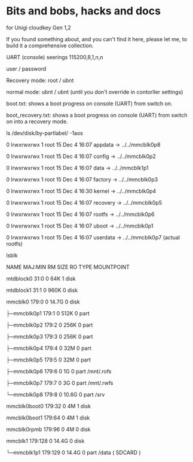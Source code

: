 # Bits and bobs, hacks and docs
for Unigi cloudkey Gen 1,2

If you found something about, and you can't find it here, please let me, to build it a comprehensive collection.


UART (console) seerings 115200,8,1,n,n

user / password

Recovery mode: root / ubnt

normal mode:   ubnt / ubnt       (until you don't override in contorller settings)



boot.txt:
shows a boot progress on console (UART) from switch on.

boot_recovery.txt:
shows a boot progress on console (UART) from switch on into a recovery mode.



ls /dev/disk/by-partlabel/ -1aos

0 lrwxrwxrwx 1 root  15 Dec  4 16:07 appdata -> ../../mmcblk0p8

0 lrwxrwxrwx 1 root  15 Dec  4 16:07 config -> ../../mmcblk0p2

0 lrwxrwxrwx 1 root  15 Dec  4 16:07 data -> ../../mmcblk1p1

0 lrwxrwxrwx 1 root  15 Dec  4 16:07 factory -> ../../mmcblk0p3

0 lrwxrwxrwx 1 root  15 Dec  4 16:30 kernel -> ../../mmcblk0p4

0 lrwxrwxrwx 1 root  15 Dec  4 16:07 recovery -> ../../mmcblk0p5

0 lrwxrwxrwx 1 root  15 Dec  4 16:07 rootfs -> ../../mmcblk0p6

0 lrwxrwxrwx 1 root  15 Dec  4 16:07 uboot -> ../../mmcblk0p1

0 lrwxrwxrwx 1 root  15 Dec  4 16:07 userdata -> ../../mmcblk0p7     (actual rootfs)



lsblk

NAME         MAJ:MIN RM  SIZE RO TYPE MOUNTPOINT

mtdblock0     31:0    0   64K  1 disk

mtdblock1     31:1    0  960K  0 disk

mmcblk0      179:0    0 14.7G  0 disk

├─mmcblk0p1  179:1    0  512K  0 part

├─mmcblk0p2  179:2    0  256K  0 part

├─mmcblk0p3  179:3    0  256K  0 part

├─mmcblk0p4  179:4    0   32M  0 part

├─mmcblk0p5  179:5    0   32M  0 part

├─mmcblk0p6  179:6    0    1G  0 part /mnt/.rofs

├─mmcblk0p7  179:7    0    3G  0 part /mnt/.rwfs

└─mmcblk0p8  179:8    0 10.6G  0 part /srv

mmcblk0boot0 179:32   0    4M  1 disk

mmcblk0boot1 179:64   0    4M  1 disk

mmcblk0rpmb  179:96   0    4M  0 disk

mmcblk1      179:128  0 14.4G  0 disk

└─mmcblk1p1  179:129  0 14.4G  0 part /data     ( SDCARD )




